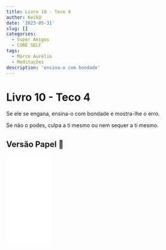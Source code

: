 ```yaml
---
title: Livro 10 - Teco 4
author: Keik@
date: '2023-05-31'
slug: []
categories:
  - Super Amigos
  - CORE SELF
tags:
  - Marco Aurélio
  - Meditações
description: 'ensina-o com bondade'
---
```

# Livro 10 - Teco 4

Se ele se engana, ensina-o com bondade e mostra-lhe o erro. 

Se não o podes, culpa a ti mesmo ou nem sequer a ti mesmo.

## Versão Papel :book:
<iframe style="width:120px;height:240px;" marginwidth="0" marginheight="0" scrolling="no" frameborder="0" src="//ws-na.amazon-adsystem.com/widgets/q?ServiceVersion=20070822&OneJS=1&Operation=GetAdHtml&MarketPlace=BR&source=ss&ref=as_ss_li_til&ad_type=product_link&tracking_id=mundodekeika-20&language=pt_BR&marketplace=amazon&region=BR&placement=B092FVY4BB&asins=B092FVY4BB&linkId=37c5ec14221f61f811029aa88b520891&show_border=true&link_opens_in_new_window=true"></iframe>